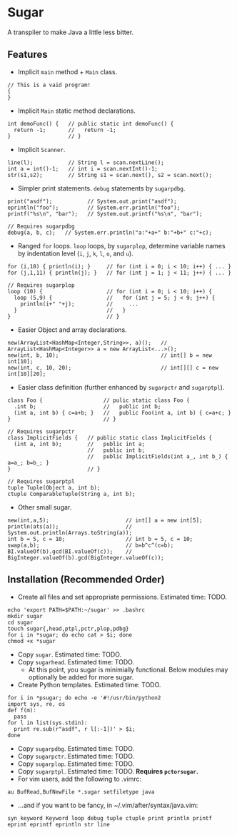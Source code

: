 # Sugar

A transpiler to make Java a little less bitter. 

## Features

- Implicit `main` method + `Main` class.
```
// This is a vaid program!
{
}
```
- Implicit `Main` static method declarations.
```
int demoFunc() {   // public static int demoFunc() {
  return -1;       //   return -1;
}                  // }

```
- Implicit `Scanner`.
```
line(l);           // String l = scan.nextLine();
int a = int()-1;   // int i = scan.nextInt()-1;
str(s1,s2);        // String s1 = scan.next(), s2 = scan.next();
```
- Simpler print statements. `debug` statements by `sugarpdbg`.
```
print("asdf");           // System.out.print("asdf");
eprintln("foo");         // System.err.println("foo");
printf("%s\n", "bar");   // System.out.printf("%s\n", "bar");

// Requires sugarpdbg
debug(a, b, c);   // System.err.println("a:"+a+" b:"+b+" c:"+c);
```
- Ranged `for` loops. `loop` loops, by `sugarplop`, determine variable names by indentation level (`i`, `j`, `k`, `l`, `o`, and `u`).
```
for (i,10) { println(i); }     // for (int i = 0; i < 10; i++) { ... }
for (j,1,11) { println(j); }   // for (int j = 1; j < 11; j++) { ... }

// Requires sugarplop
loop (10) {                    // for (int i = 0; i < 10; i++) {
  loop (5,9) {                 //   for (int j = 5; j < 9; j++) {
    println(i+" "+j);          //     ...
  }                            //   }
}                              // }
```
- Easier Object and array declarations.
```
new(ArrayList<HashMap<Integer,String>>, a)();   // ArrayList<HashMap<Integer>> a = new ArrayList<...>();
new(int, b, 10);                                // int[] b = new int[10];
new(int, c, 10, 20);                            // int[][] c = new int[10][20];
```
- Easier class definition (further enhanced by `sugarpctr` and `sugarptpl`).
```
class Foo {                   // pulic static class Foo {
  .int b;                     //   public int b;
  (int a, int b) { c=a+b; }   //   public Foo(int a, int b) { c=a+c; }
}                             // }

// Requires sugarpctr
class ImplicitFields {   // public static class ImplicitFields {
  (int a, int b);        //   public int a;
                         //   public int b;
                         //   public ImplicitFields(int a_, int b_) { a=a_; b=b_; }
}                        // }

// Requires sugarptpl
tuple Tuple(Object a, int b);
ctuple ComparableTuple(String a, int b);
```
- Other small sugar.
```
new(int,a,5);                        // int[] a = new int[5];
println(ats(a));                     // System.out.println(Arrays.toString(a));
int b = 5, c = 10;                   // int b = 5, c = 10;
swap(a,b);                           // b=b^c^(c=b);
BI.valueOf(b).gcd(BI.valueOf(c));    // BigInteger.valueOf(b).gcd(BigInteger.valueOf(c));
```

## Installation (Recommended Order)

- Create all files and set appropriate permissions. Estimated time: TODO.
```
echo 'export PATH=$PATH:~/sugar' >> .bashrc
mkdir sugar
cd sugar
touch sugar{,head,ptpl,pctr,plop,pdbg}
for i in *sugar; do echo cat > $i; done
chmod +x *sugar
```
- Copy `sugar`. Estimated time: TODO.
- Copy `sugarhead`. Estimated time: TODO.
    - At this point, you sugar is minimially functional. Below modules may optionally be added for more sugar.
- Create Python templates. Estimated time: TODO.
```
for i in *psugar; do echo -e '#!/usr/bin/python2
import sys, re, os
def f(m):
  pass
for l in list(sys.stdin):
  print re.sub(r"asdf", r l[:-1])' > $i;
done
```
- Copy `sugarpdbg`. Estimated time: TODO.
- Copy `sugarpctr`. Estimated time: TODO.
- Copy `sugarplop`. Estimated time: TODO.
- Copy `sugarptpl`. Estimated time: TODO. **Requires `pctorsugar`.**
- For vim users, add the following to .vimrc:
```
au BufRead,BufNewFile *.sugar setfiletype java
```
- ...and if you want to be fancy, in ~/.vim/after/syntax/java.vim:
```
syn keyword Keyword loop debug tuple ctuple print println printf eprint eprintf eprintln str line
```
